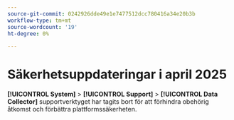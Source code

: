 ```yaml
---
source-git-commit: 0242926dde49e1e7477512dcc780416a34e20b3b
workflow-type: tm+mt
source-wordcount: '19'
ht-degree: 0%

---
```

# Säkerhetsuppdateringar i april 2025

**[!UICONTROL System]** > **[!UICONTROL Support]** > **[!UICONTROL Data Collector]** supportverktyget har tagits bort för att förhindra obehörig åtkomst och förbättra plattformssäkerheten.
